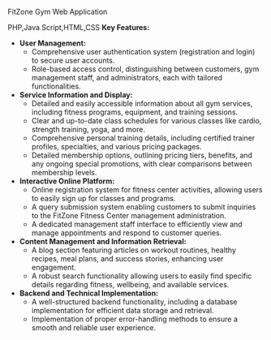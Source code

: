 FitZone Gym Web Application 

PHP,Java Script,HTML,CSS
**Key Features:**

* **User Management:**
    * Comprehensive user authentication system (registration and login) to secure user accounts.
    * Role-based access control, distinguishing between customers, gym management staff, and administrators, each with tailored functionalities.
* **Service Information and Display:**
    * Detailed and easily accessible information about all gym services, including fitness programs, equipment, and training sessions.
    * Clear and up-to-date class schedules for various classes like cardio, strength training, yoga, and more.
    * Comprehensive personal training details, including certified trainer profiles, specialties, and various pricing packages.
    * Detailed membership options, outlining pricing tiers, benefits, and any ongoing special promotions, with clear comparisons between membership levels.
* **Interactive Online Platform:**
    * Online registration system for fitness center activities, allowing users to easily sign up for classes and programs.
    * A query submission system enabling customers to submit inquiries to the FitZone Fitness Center management administration.
    * A dedicated management staff interface to efficiently view and manage appointments and respond to customer queries.
* **Content Management and Information Retrieval:**
    * A blog section featuring articles on workout routines, healthy recipes, meal plans, and success stories, enhancing user engagement.
    * A robust search functionality allowing users to easily find specific details regarding fitness, wellbeing, and available services.
* **Backend and Technical Implementation:**
    * A well-structured backend functionality, including a database implementation for efficient data storage and retrieval.
    * Implementation of proper error-handling methods to ensure a smooth and reliable user experience.

